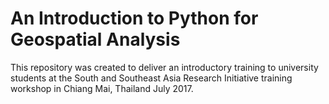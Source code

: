 # An Introduction to Python for Geospatial Analysis

This repository was created to deliver an introductory training to university students at the South and Southeast Asia Research Initiative training workshop in Chiang Mai, Thailand July 2017. 
